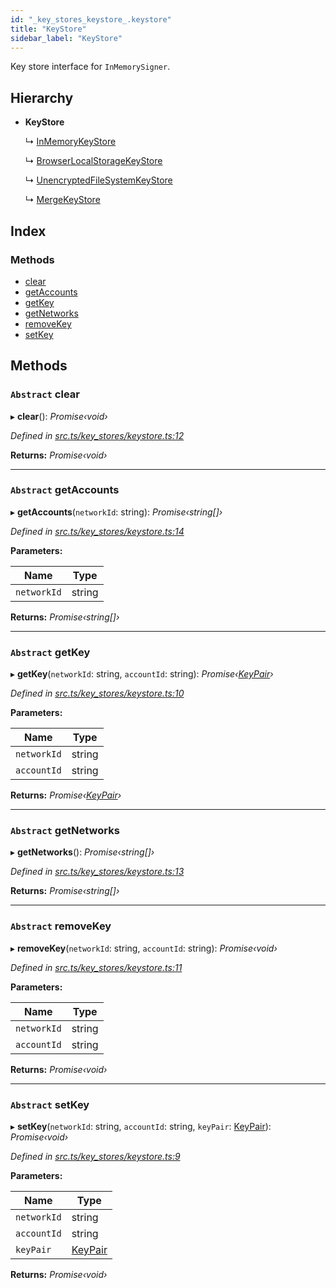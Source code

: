 ```yaml
---
id: "_key_stores_keystore_.keystore"
title: "KeyStore"
sidebar_label: "KeyStore"
---
```


Key store interface for `InMemorySigner`.

## Hierarchy

* **KeyStore**

  ↳ [InMemoryKeyStore](_key_stores_in_memory_key_store_.inmemorykeystore.md)

  ↳ [BrowserLocalStorageKeyStore](_key_stores_browser_local_storage_key_store_.browserlocalstoragekeystore.md)

  ↳ [UnencryptedFileSystemKeyStore](_key_stores_unencrypted_file_system_keystore_.unencryptedfilesystemkeystore.md)

  ↳ [MergeKeyStore](_key_stores_merge_key_store_.mergekeystore.md)

## Index

### Methods

* [clear](_key_stores_keystore_.keystore.md#abstract-clear)
* [getAccounts](_key_stores_keystore_.keystore.md#abstract-getaccounts)
* [getKey](_key_stores_keystore_.keystore.md#abstract-getkey)
* [getNetworks](_key_stores_keystore_.keystore.md#abstract-getnetworks)
* [removeKey](_key_stores_keystore_.keystore.md#abstract-removekey)
* [setKey](_key_stores_keystore_.keystore.md#abstract-setkey)

## Methods

### `Abstract` clear

▸ **clear**(): *Promise‹void›*

*Defined in [src.ts/key_stores/keystore.ts:12](https://github.com/nearprotocol/nearlib/blob/476d416/src.ts/key_stores/keystore.ts#L12)*

**Returns:** *Promise‹void›*

___

### `Abstract` getAccounts

▸ **getAccounts**(`networkId`: string): *Promise‹string[]›*

*Defined in [src.ts/key_stores/keystore.ts:14](https://github.com/nearprotocol/nearlib/blob/476d416/src.ts/key_stores/keystore.ts#L14)*

**Parameters:**

Name | Type |
------ | ------ |
`networkId` | string |

**Returns:** *Promise‹string[]›*

___

### `Abstract` getKey

▸ **getKey**(`networkId`: string, `accountId`: string): *Promise‹[KeyPair](_utils_key_pair_.keypair.md)›*

*Defined in [src.ts/key_stores/keystore.ts:10](https://github.com/nearprotocol/nearlib/blob/476d416/src.ts/key_stores/keystore.ts#L10)*

**Parameters:**

Name | Type |
------ | ------ |
`networkId` | string |
`accountId` | string |

**Returns:** *Promise‹[KeyPair](_utils_key_pair_.keypair.md)›*

___

### `Abstract` getNetworks

▸ **getNetworks**(): *Promise‹string[]›*

*Defined in [src.ts/key_stores/keystore.ts:13](https://github.com/nearprotocol/nearlib/blob/476d416/src.ts/key_stores/keystore.ts#L13)*

**Returns:** *Promise‹string[]›*

___

### `Abstract` removeKey

▸ **removeKey**(`networkId`: string, `accountId`: string): *Promise‹void›*

*Defined in [src.ts/key_stores/keystore.ts:11](https://github.com/nearprotocol/nearlib/blob/476d416/src.ts/key_stores/keystore.ts#L11)*

**Parameters:**

Name | Type |
------ | ------ |
`networkId` | string |
`accountId` | string |

**Returns:** *Promise‹void›*

___

### `Abstract` setKey

▸ **setKey**(`networkId`: string, `accountId`: string, `keyPair`: [KeyPair](_utils_key_pair_.keypair.md)): *Promise‹void›*

*Defined in [src.ts/key_stores/keystore.ts:9](https://github.com/nearprotocol/nearlib/blob/476d416/src.ts/key_stores/keystore.ts#L9)*

**Parameters:**

Name | Type |
------ | ------ |
`networkId` | string |
`accountId` | string |
`keyPair` | [KeyPair](_utils_key_pair_.keypair.md) |

**Returns:** *Promise‹void›*
